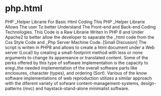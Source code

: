 # php.html
PHP _Helper Librarie For Basic Html Coding
This PHP _Helper Librarie Allows The user To better Understand The Front-end and Back-end Coding Technologies.
This Code is a Raw Librarie Writen In PHP 8 and Under Apache2 to better allow the developer to saparate the _html code from the Css Style Code and _Php Server Machine Code.
[Small Discusion]
The script is writen in PHP8 and allows to create a html document under a Web server (Local) by creating a small-footprint method with less or none arguments to change its appereance or translated content. Some of the perks offered by this type of software implementation is the capacity to eregi_the needed implementation of the overall software parts like enclosures, character (types), and ordering (Sort).
Various of the know software implementations of web reproduction utilizes a similar approach with the diferent variety of sofware content-management-systems, design-patterns (mvc) and haystack-stand-alone minimalist software.
